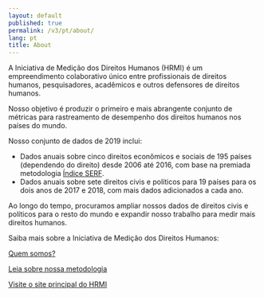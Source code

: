 ```yaml
---
layout: default
published: true
permalink: /v3/pt/about/
lang: pt
title: About
---
```



A Iniciativa de Medição dos Direitos Humanos (HRMI) é um empreendimento colaborativo único entre profissionais de direitos humanos, pesquisadores, acadêmicos e outros defensores de direitos humanos.

Nosso objetivo é produzir o primeiro e mais abrangente conjunto de métricas para rastreamento de desempenho dos direitos humanos nos países do mundo.

Nosso conjunto de dados de 2019 inclui:
* Dados anuais sobre cinco direitos econômicos e sociais de 195 países (dependendo do direito) desde 2006 até 2016, com base na premiada metodologia [Índice SERF](https://serfindex.uconn.edu/).
* Dados anuais sobre sete direitos civis e políticos para 19 países para os dois anos de 2017 e 2018, com mais dados adicionados a cada ano.

Ao longo do tempo, procuramos ampliar nossos dados de direitos civis e políticos para o resto do mundo e expandir nosso trabalho para medir mais direitos humanos.

Saiba mais sobre a Iniciativa de Medição dos Direitos Humanos:

[Quem somos?](https://humanrightsmeasurement.org/pt-pt/about-hrmi/a-equipe/)

[Leia sobre nossa metodologia](https://humanrightsmeasurement.org/pt-pt/metodologia/visao-geral/)

[Visite o site principal do HRMI](https://humanrightsmeasurement.org/pt-pt/)
